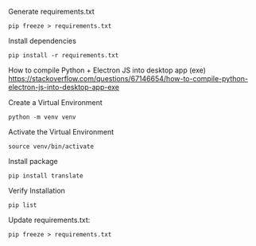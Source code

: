 Generate requirements.txt

```
pip freeze > requirements.txt
```

Install dependencies

```
pip install -r requirements.txt
```

How to compile Python + Electron JS into desktop app (exe)
https://stackoverflow.com/questions/67146654/how-to-compile-python-electron-js-into-desktop-app-exe

Create a Virtual Environment

```
python -m venv venv
```

Activate the Virtual Environment

```
source venv/bin/activate
```

Install package

```
pip install translate
```

Verify Installation

```
pip list
```

Update requirements.txt:

```
pip freeze > requirements.txt
```
